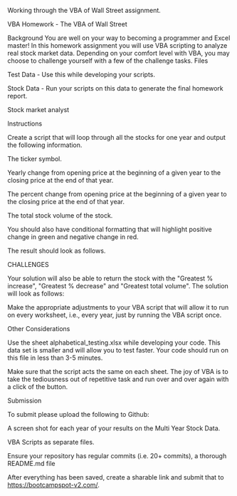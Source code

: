Working through the VBA of Wall Street assignment.

VBA Homework - The VBA of Wall Street

Background
You are well on your way to becoming a programmer and Excel master! In this homework assignment you will use VBA scripting to analyze real stock market data. Depending on your comfort level with VBA, you may choose to challenge yourself with a few of the challenge tasks.
Files


Test Data - Use this while developing your scripts.


Stock Data - Run your scripts on this data to generate the final homework report.



Stock market analyst


Instructions


Create a script that will loop through all the stocks for one year and output the following information.


The ticker symbol.


Yearly change from opening price at the beginning of a given year to the closing price at the end of that year.


The percent change from opening price at the beginning of a given year to the closing price at the end of that year.


The total stock volume of the stock.




You should also have conditional formatting that will highlight positive change in green and negative change in red.


The result should look as follows.




CHALLENGES

Your solution will also be able to return the stock with the "Greatest % increase", "Greatest % decrease" and "Greatest total volume". The solution will look as follows:



Make the appropriate adjustments to your VBA script that will allow it to run on every worksheet, i.e., every year, just by running the VBA script once.


Other Considerations


Use the sheet alphabetical_testing.xlsx while developing your code. This data set is smaller and will allow you to test faster. Your code should run on this file in less than 3-5 minutes.


Make sure that the script acts the same on each sheet. The joy of VBA is to take the tediousness out of repetitive task and run over and over again with a click of the button.



Submission


To submit please upload the following to Github:


A screen shot for each year of your results on the Multi Year Stock Data.


VBA Scripts as separate files.




Ensure your repository has regular commits (i.e. 20+ commits), a thorough README.md file


After everything has been saved, create a sharable link and submit that to https://bootcampspot-v2.com/.